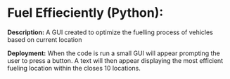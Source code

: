# Fuel Effieciently (Python):

**Description:** A GUI created to optimize the fuelling process of vehicles based on current location

**Deployment:** When the code is run a small GUI will appear prompting the user to press a button. A text will then appear displaying the most efficient fueling location within the closes 10 locations.
